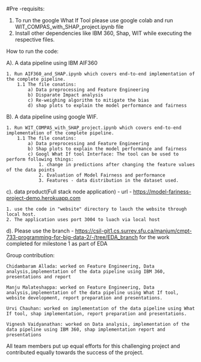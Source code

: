 #Pre -requisits:

1. To run the google What If Tool please use google colab and run WIT_COMPAS_with_SHAP_project.ipynb file
2. Install other dependencies like IBM 360, Shap, WIT while executing the respective files.

How to run the code:

A). A data pipeline using IBM AIF360

    1. Run AIF360_and_SHAP.ipynb which covers end-to-end implementation of the complete pipeline.
        1.1 The file conatins:
            a) Data preprocessing and Feature Engineering
            b) Disparate Impact analysis
            c) Re-weighing algorithm to mitigate the bias
            d) shap plots to explain the model performance and fairness
    
B). A data pipeline using google WIF.

    1. Run WIT_COMPAS_with_SHAP_project.ipynb which covers end-to-end implementation of the complete pipeline.
        1.1 The file conatins:
            a) Data preprocessing and Feature Engineering 
            b) Shap plots to explain the model performance and fairness
            c) Googl What If tool Interface: The tool can be used to perform following things:
                1. change in predictions after changing the feature values of the data points
                2. Evaluation of Model Fairness and performance
                3. Features - data distribution in the dataset used.

c). data product(Full stack node application) - url - https://model-fariness-project-demo.herokuapp.com

    1. use the code in "website" directory to lauch the website through local host.
    2. The application uses port 3004 to luach via local host
    
d). Please use the branch - https://csil-git1.cs.surrey.sfu.ca/manjum/cmpt-733-programming-for-big-data-2/-/tree/EDA_branch for the work completed for milestone 1 as part of EDA



Group contribution:

    Chidambaram Allada: worked on Feature Engineering, Data analysis,implementation of the data pipeline using IBM 360, presentations and report

    Manju Malateshappa: worked on Feature Engineering, Data analysis,implementation of the data pipeline using What If tool, website development, report preparation and presentations.

    Urvi Chauhan: worked on implementation of the data pipeline using What If tool, shap implementation, report preparation and presentations.

    Vignesh Vaidyanathan: worked on Data analysis, implementation of the data pipeline using IBM 360, shap implementation report and presentations

All team members put up equal efforts for this challenging project and contributed equally towards the success of the project.